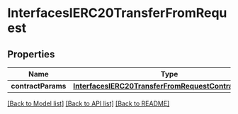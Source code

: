 # InterfacesIERC20TransferFromRequest

## Properties
Name | Type | Description | Notes
------------ | ------------- | ------------- | -------------
**contractParams** | [**InterfacesIERC20TransferFromRequestContractParams**](InterfacesIERC20TransferFromRequestContractParams.md) |  | 

[[Back to Model list]](../README.md#documentation-for-models) [[Back to API list]](../README.md#documentation-for-api-endpoints) [[Back to README]](../README.md)


